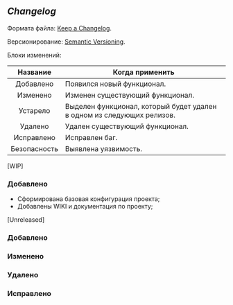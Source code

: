 ## _Changelog_

Формата файла: [Keep a Changelog](https://keepachangelog.com/ru/1.0.0/).

Версионирование: [Semantic Versioning](https://semver.org/lang/ru/).

Блоки изменений:

|   Название    | Когда применить                                                        |
|:-------------:|------------------------------------------------------------------------|
|   Добавлено   | Появился новый функционал.                                             |
|   Изменено    | Изменен существующий функционал.                                       |
|   Устарело    | Выделен функционал, который будет удален в одном из следующих релизов. |
|    Удалено    | Удален существующий функционал.                                        |
|  Исправлено   | Исправлен баг.                                                         |
| Безопасность  | Выявлена уязвимость.                                                   |


[WIP]

### Добавлено

- Сформирована базовая конфигурация проекта;
- Добавлены WIKI и документация по проекту;


[Unreleased]

### Добавлено


### Изменено


### Удалено


### Исправлено
